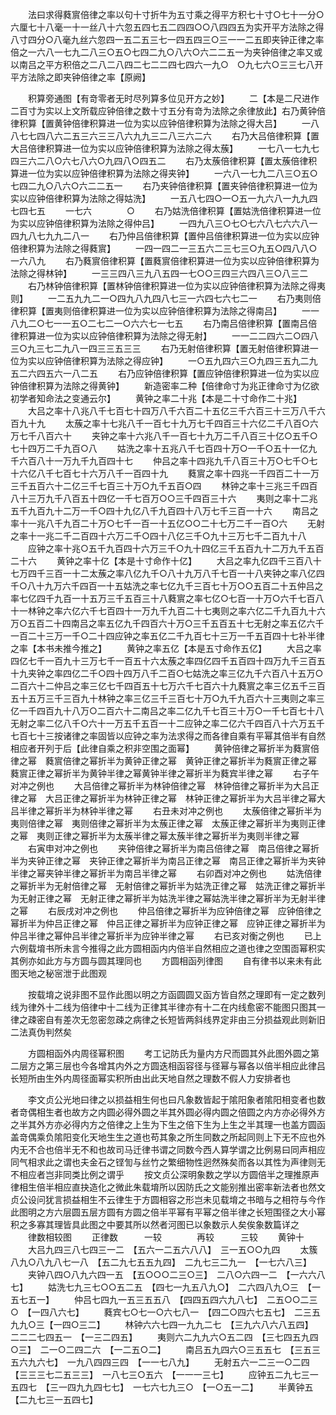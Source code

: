 <!-- { "loadSidebar": true } -->
　　法曰求得蕤賔倍律之率以句十寸折牛为五寸乘之得平方积七十寸○七十一分○六厘七十八毫一十一丝八十六忽五四七五二四四○○八四四五为实开平方法除之得八寸四分○八毫九丝六忽四一五二五三七一四五四三○三一一二五即夹钟正律之率倍之一六八一七九二八三○五○七四二九○八六○六二二五一为夹钟倍律之率又或以南吕之平方积倍之二八二八四二七二二四七四六一九○　○九七六○三三七八开平方法除之即夹钟倍律之率【原阙】



　　积算旁通图【有竒零者无时尽列算多位见开方之妙】
　　二【本是二尺进作二百寸为实以上文所载应钟倍律之数十寸五分有竒为法除之余律放此】右乃黄钟倍律积算【置黄钟倍律积算进一位为实以应钟倍律积算为法除之得大吕】
　　一八八七七四八六二五三六三三八六九九三二八三六二六
　　右乃大吕倍律积算【置大吕倍律积算进一位为实以应钟倍律积算为法除之得太蔟】
　　一七八一七九七四三六二八○六七八六○九四八○四五二
　　右乃太蔟倍律积算【置太蔟倍律积算进一位为实以应钟倍律积算为法除之得夹钟】
　　一六八一七九二八三○五○七四二九○八六○六二二五一
　　右乃夹钟倍律积算【置夹钟倍律积算进一位为实以应钟倍律积算为法除之得姑洗】
　　一五八七四○一○五一九六八一九九四七四七五
　　一七六　　　　○
　　右乃姑洗倍律积算【置姑洗倍律积算进一位为实以应钟倍律积算为法除之得仲吕】
　　一四九八三○七○七六八七六六八一四九八七九九二八一
　　右乃仲吕倍律积算【置仲吕倍律积算进一位为实以应钟倍律积算为法除之得蕤賔】
　　一四一四二一三五六二三七三○九五○四八八○一六八九
　　右乃蕤賔倍律积算【置蕤賔倍律积算进一位为实以应钟倍律积算为法除之得林钟】
　　一三三四八三九八五四一七○○三四三六四八三○八三二
　　右乃林钟倍律积算【置林钟倍律积算进一位为实以应钟倍律积算为法除之得夷则】
　　一二五九九二一○四九八九四八七三一六四七六七二一
　　右乃夷则倍律积算【置夷则倍律积算进一位为实以应钟倍律积算为法除之得南吕】
　　一一八九二○七一一五○二七二一○六六七一七五
　　右乃南吕倍律积算【置南吕倍律积算进一位为实以应钟倍律积算为法除之得无射】
　　一一二二四六二○四八三○九三七二九八一四三三五三三
　　右乃无射倍律积算【置无射倍律积算进一位为实以应钟倍律积算为法除之得应钟】
　　一○五九四六三○九四三五九二九五二六四五六一八二五
　　右乃应钟倍律积算【置应钟倍律积算进一位为实以应钟倍律积算为法除之得黄钟】
　　新造密率二种【倍律命寸为兆正律命寸为亿欲初学者知命法之变通云尔】
　　黄钟之率二十兆【本是二十寸命作二十兆】
　　大吕之率十八兆八千七百七十四万八千六百二十五亿三千六百三十三万八千六百九十九
　　太蔟之率十七兆八千一百七十九万七千四百三十六亿二千八百○六万七千八百六十
　　夹钟之率十六兆八千一百七十九万二千八百三十亿○五千○七十四万二千九百○八
　　姑洗之率十五兆八千七百四十万○一千○五十一亿九千六百八十一万九千九百四十七
　　仲吕之率十四兆九千八百三十万○七千○七十六亿八千七百七十六万八千一百四十九
　　蕤賔之率十四兆一千四百二十一万三千五百六十二亿三千七百三十万○九千五百○四
　　林钟之率十三兆三千四百八十三万九千八百五十四亿一千七百万○○三千四百三十六
　　夷则之率十二兆五千九百九十二万一千○四十九亿八千九百四十八万七千三百一十六
　　南吕之率十一兆八千九百二十万○七千一百一十五亿○○二十七万二千一百○六
　　无射之率十一兆二千二百四十六万二千○四十八亿三千○九十三万七千二百九十八
　　应钟之率十兆○五千九百四十六万三千○九十四亿三千五百九十二万九千五百二十六
　　黄钟之率十亿【本是十寸命作十亿】
　　大吕之率九亿四千三百八十七万四千三百一十二太蔟之率八亿九千○八十九万八千七百一十八夹钟之率八亿四千○八十九万六千四百一十五姑洗之率七亿九千三百七十万○○五百二十五仲吕之率七亿四千九百一十五万三千五百三十八蕤賔之率七亿○七百一十万○六千七百八十一林钟之率六亿六千七百四十一万九千九百二十七夷则之率六亿二千九百九十六万○五百二十四南吕之率五亿九千四百六十万○三千五百五十七无射之率五亿六千一百二十三万一千○二十四应钟之率五亿二千九百七十三万一千五百四十七补半律之率【本书未推今推之】
　　黄钟之率五亿【本是五寸命作五亿】
　　大吕之率四亿七千一百九十三万七千一百五十六太蔟之率四亿四千五百四十四万九千三百五十九夹钟之率四亿二千○四十四万八千二百○七姑洗之率三亿九千六百八十五万○二百六十二仲吕之率三亿七千四百五十七万六千七百六十九蕤賔之率三亿五千三百五十五万三千三百九十林钟之率三亿三千三百七十万○九千九百六十三夷则之率三亿一千四百九十八万○二百六十二南吕之率二亿九千七百三十万○一千七百七十八无射之率二亿八千○六十一万五千五百一十二应钟之率二亿六千四百八十六万五千七百七十三按诸律之率固皆以应钟之率为法求得之而各律自乘有平幂其倍半有自然相应者开列于后【此律自乘之积非空围之面幂】
　　黄钟倍律之幂折半为蕤賔倍律之幂　蕤賔倍律之幂折半为黄钟正律之幂　黄钟正律之幂折半为蕤賔正律之幂　蕤賔正律之幂折半为黄钟半律之幂黄钟半律之幂折半为蕤宾半律之幂
　　右子午对冲之例也
　　大吕倍律之幂折半为林钟倍律之幂　林钟倍律之幂折半为大吕正律之幂　大吕正律之幂折半为林钟正律之幂　林钟正律之幂折半为大吕半律之幂大吕半律之幂折半为林钟半律之幂
　　右丑未对冲之例也
　　太蔟倍律之幂折半为夷则倍律之幂　夷则倍律之幂折半为太蔟正律之幂　太蔟正律之幂折半为夷则正律之幂　夷则正律之幂折半为太蔟半律之幂太蔟半律之幂折半为夷则半律之幂
　　右寅申对冲之例也
　　夹钟倍律之幂折半为南吕倍律之幂　南吕倍律之幂折半为夹钟正律之幂　夹钟正律之幂折半为南吕正律之幂　南吕正律之幂折半为夹钟半律之幂夹钟半律之幂折半为南吕半律之幂
　　右卯酉对冲之例也
　　姑洗倍律之幂折半为无射倍律之幂　无射倍律之幂折半为姑洗正律之幂　姑洗正律之幂折半为无射正律之幂　无射正律之幂折半为姑洗半律之幂姑洗半律之幂折半为无射半律之幂
　　右辰戌对冲之例也
　　仲吕倍律之幂折半为应钟倍律之幂　应钟倍律之幂折半为仲吕正律之幂　仲吕正律之幂折半为应钟正律之幂　应钟正律之幂折半为仲吕半律之幂仲吕半律之幂折半为应钟半律之幂
　　右已亥对衡之例也
　　已上六例载堉书所未言今推得之此方圆相函内内倍半自然相应之道也律之空围靣幂积实其例亦如此方与方圆与圆其理同也
　　方圆相函列律图
　　自有律书以来未有此图天地之秘宻泄于此图观












　　按载堉之说非图不显作此图以明之方函圆圆又函方皆自然之理即有一定之数列线为律外十二线为倍律中十二线为正律其半律亦有十二在内线愈密不能图只图其一律之疎密自有差次无忽密忽疎之病律之长短皆两斜线界定非由三分损益观此则新旧二法真伪判然矣










　　方圆相函外内周径幂积图
　　考工记防氏为量内方尺而圆其外此图外圆之第二层方之第三层也今各增其内外之方圆迭相函容径与径幂与幂各以倍半相应此律吕长短所由生外内周径面幂实积所由出此天地自然之理数不假人力安排者也











　　李文贞公光地曰律之以损益相生何也曰凡象数皆起于隂阳象者隂阳相变者也数者竒偶相生者也故方之内圆必得外圆之半其外圆必得内圆之倍圆之内方亦必得外方之半其外方亦必得内方之倍律之上生为下生之倍下生为上生之半其理一也盖方圆函盖竒偶乘负隂阳变化天地生生之道也苟其象之所生同数之所起同则上下无不应也外内无不合也倍半无不和也故司马迁律书谓之同数今西人算学谓之比例易曰同声相应同气相求此之谓也夫金石之铿訇与丝竹之繁细物性迥然殊矣而各以其性为声律则无不相应者岂非同类比例之谓乎
　　按文贞公深明象数之学以方圆倍半之理推原声律相生倍半相应直抉造化之微此朱载堉所以因防氏之文能别推出密率新法者也然文贞公设问犹言损益相生不云律生于方圆相容之形岂未见载堉之书暗与之相符与今作此图明之方六层圆五层方圆有方圆之倍半平幂有平幂之倍半律之长短围径之大小幂积之多寡其理皆具此图之中要其所以然者河图已以象数示人矣俟象数篇详之
　　律数相较图
　　正律数　　　一较　　　　再较　　　三较
　　黄钟十
　　大吕九四三八七四三一二　【五六一二五六八八】　三一五○○九四
　　太簇八九○八九八七一八　【五二九七五五九四】　二九七三二九一　【一七六八三】
　　夹钟八四○八九六四一五　【五○○○二三○三】　二八○六四一二　【一六六八七】
　　姑洗七九三七○○五二五　【四七一九五八九○】　二六四八九○三　【一五七五一】
　　仲吕七四九一五三五五八　【四四五四六九八七】　二五○○二三○　【一四八六七】
　　蕤宾七○七一○六七八一　【四二○四六七五七】　二三五九九○三【一四○三二】
　　林钟六六七四一九九二七　【三九六八六八五四】　二二二七四五一　【一三二四五】
　　夷则六二九九六○五二四　【三七四五九四○三】　二一○二四二六　【一二五○二】
　　南吕五九四六○三五五七　【三五三五六九六七】　一九八四四三四　【一一七八九】
　　无射五六一二三一○二四　【三三三七二五三三】　一八七三○五六　【一一一三七】
　　应钟五二九七三一五四七　【三一四九九四七七】　一七六七九三○　【一○五一二】
　　半黄钟五　【二九七三一五四七】
